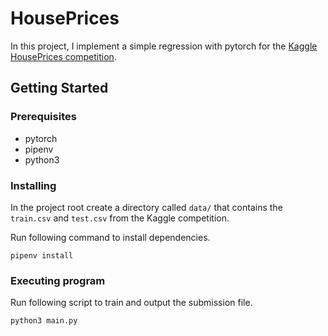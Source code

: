 # HousePrices

In this project, I implement a simple regression with pytorch for the [Kaggle HousePrices competition](https://www.kaggle.com/competitions/house-prices-advanced-regression-techniques/overview).

## Getting Started


### Prerequisites

* pytorch
* pipenv
* python3

### Installing
In the project root create a directory called `data/` that contains the `train.csv` and `test.csv` from the Kaggle competition.

Run following command to install dependencies.

```shell
pipenv install
```
### Executing program
Run following script to train and output the submission file.

```shell
python3 main.py
```
